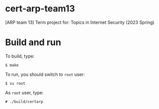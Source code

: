 # cert-arp-team13
[ARP team 13] Term project for: Topics in Internet Security (2023 Spring)

# Build and run
To build, type:
```console
$ make
```

To run, you should switch to `root` user:
```console
$ su root
```
As `root` user, type:
```console
# ./build/certarp
```
